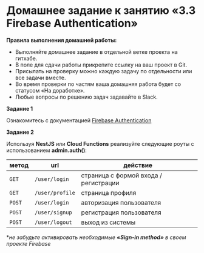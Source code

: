 # Домашнее задание к занятию «3.3 Firebase Authentication»

**Правила выполнения домашней работы:**
* Выполняйте домашнее задание в отдельной ветке проекта на гитхабе.
* В поле для сдачи работы прикрепите ссылку на ваш проект в Git.
* Присылать на проверку можно каждую задачу по отдельности или все задачи вместе.
* Во время проверки по частям ваша домашняя работа будет со статусом «На доработке».
* Любые вопросы по решению задач задавайте в Slack.

**Задание 1**

Ознакомитесь с документацией [Firebase Authentication](https://firebase.google.com/docs/auth)

**Задание 2**

Используя **NestJS** или **Cloud Functions** реализуйте следующие роуты с использованием **admin.auth()**:

метод | url | действие 
--- | --- | --- 
`GET` | `/user/login` | страница с формой входа / регистрации
`GET` | `/user/profile` | страница профиля
`POST` | `/user/login` | авторизация пользователя
`POST` | `/user/signup` | регистрация пользователя  
`POST` | `/user/logout` | выход из системы

**не забудьте активировать необходимые **«Sign-in method»** в своем проекте Firebase*
